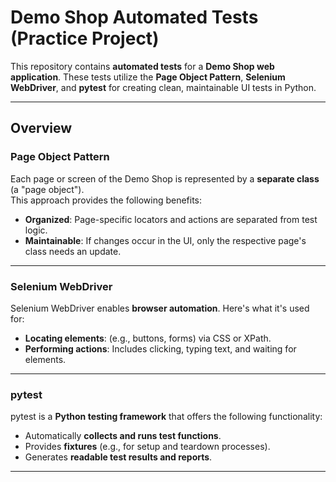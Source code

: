 # **Demo Shop Automated Tests (Practice Project)**

This repository contains **automated tests** for a **Demo Shop web application**. These tests utilize the **Page Object Pattern**, **Selenium WebDriver**, and **pytest** for creating clean, maintainable UI tests in Python.

---

## **Overview**

### **Page Object Pattern**
Each page or screen of the Demo Shop is represented by a **separate class** (a "page object").  
This approach provides the following benefits:

- **Organized**: Page-specific locators and actions are separated from test logic.
- **Maintainable**: If changes occur in the UI, only the respective page's class needs an update.

---

### **Selenium WebDriver**
Selenium WebDriver enables **browser automation**. Here's what it's used for:

- **Locating elements**: (e.g., buttons, forms) via CSS or XPath.
- **Performing actions**: Includes clicking, typing text, and waiting for elements.

---

### **pytest**
pytest is a **Python testing framework** that offers the following functionality:

- Automatically **collects and runs test functions**.
- Provides **fixtures** (e.g., for setup and teardown processes).
- Generates **readable test results and reports**.

---